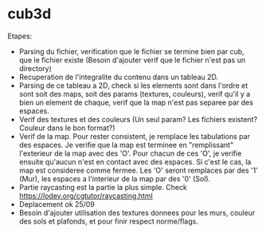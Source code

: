 # cub3d

Etapes:
- Parsing du fichier, verification que le fichier se termine bien par cub, que le fichier existe (Besoin d'ajouter verif que le fichier n'est pas un directory)
- Recuperation de l'integralite du contenu dans un tableau 2D.
- Parsing de ce tableau a 2D, check si les elements sont dans l'ordre et sont soit des maps, soit des params (textures, couleurs), verif qu'il y a bien un element de chaque, verif que la map n'est pas separee par des espaces.
- Verif des textures et des couleurs (Un seul param? Les fichiers existent? Couleur dans le bon format?)
- Verif de la map. Pour rester consistent, je remplace les tabulations par des espaces. Je verifie que la map est terminee en "remplissant" l'exterieur de la map avec des 'O'. Pour chacun de ces 'O', je verifie ensuite qu'aucun n'est en contact avec des espaces. Si c'est le cas, la map est consideree comme fermee. Les 'O' seront remplaces par des '1' (Mur), les espaces a l'interieur de la map par des '0' (Sol).
- Partie raycasting est la partie la plus simple. Check https://lodev.org/cgtutor/raycasting.html 
- Deplacement ok 25/09
- Besoin d'ajouter utilisation des textures donnees pour les murs, couleur des sols et plafonds, et pour finir respect norme/flags.
